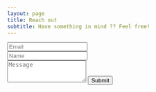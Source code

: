 ```yaml
---
layout: page
title: Reach out
subtitle: Have something in mind ?? Feel free!
---
```


<form action="https://formspree.io/wesudo.sh@gmail.com" method="POST" class="form" id="contact-form">
  
  <div class="row">
    <div class="col-xs-6">
      <input type="email" name="_replyto" class="form-control input-lg" placeholder="Email" title="Email"><br>
    </div>
    <div class="col-xs-6">
      <input type="text" name="name" class="form-control input-lg" placeholder="Name" title="Name"><br>
    </div>
  </div>
  <input type="hidden" name="_subject" value="New submission from wesudo.github.io">
  <textarea type="text" name="content" class="form-control input-lg" placeholder="Message" title="Message" required="required" rows="3"></textarea>
  <input type="text" name="_gotcha" style="display:none">
  <input type="hidden" name="_next" value="./aboutme?message=Your message was sent successfully, thanks!" />
  <button type="submit" class="btn btn-lg btn-primary">Submit</button>
</form>
